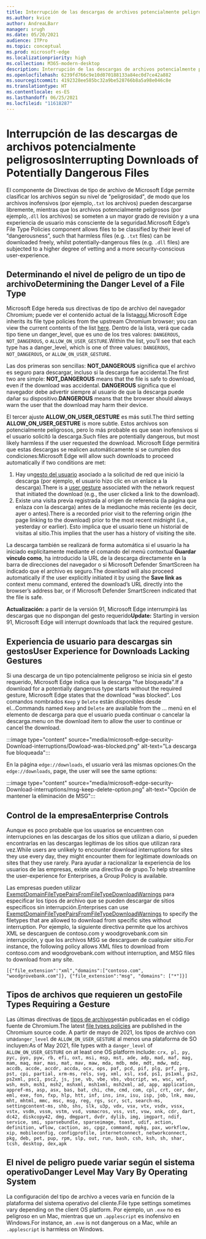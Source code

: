 ```yaml
---
title: Interrupción de las descargas de archivos potencialmente peligrosos
ms.author: kvice
author: AndreaLBarr
manager: srugh
ms.date: 05/20/2021
audience: ITPro
ms.topic: conceptual
ms.prod: microsoft-edge
ms.localizationpriority: high
ms.collection: M365-modern-desktop
description: Interrupción de las descargas de archivos potencialmente peligrosos
ms.openlocfilehash: 6239fd766c9e10d070188133a84ec0d7ce42a882
ms.sourcegitcommit: 4192328ee585bc32a9be528766b8a5a98e046c8e
ms.translationtype: HT
ms.contentlocale: es-ES
ms.lasthandoff: 06/25/2021
ms.locfileid: "11618287"
---
```

# <a name="interrupting-downloads-of-potentially-dangerous-files"></a><span data-ttu-id="7d61b-103">Interrupción de las descargas de archivos potencialmente peligrosos</span><span class="sxs-lookup"><span data-stu-id="7d61b-103">Interrupting Downloads of Potentially Dangerous Files</span></span>

<span data-ttu-id="7d61b-104">El componente de Directivas de tipo de archivo de Microsoft Edge permite clasificar los archivos según su nivel de "peligrosidad", de modo que los archivos inofensivos (por ejemplo,`.txt` los archivos) pueden descargarse libremente, mientras que los archivos potencialmente peligrosos (por ejemplo,`.dll` los archivos) se someten a un mayor grado de revisión y a una experiencia de usuario más consciente de la seguridad.</span><span class="sxs-lookup"><span data-stu-id="7d61b-104">Microsoft Edge’s File Type Policies component allows files to be classified by their level of “dangerousness”, such that harmless files (e.g. `.txt` files) can be downloaded freely, whilst potentially-dangerous files (e.g. `.dll` files) are subjected to a higher degree of vetting and a more security-conscious user-experience.</span></span>

## <a name="determining-the-danger-level-of-a-file-type"></a><span data-ttu-id="7d61b-105">Determinando el nivel de peligro de un tipo de archivo</span><span class="sxs-lookup"><span data-stu-id="7d61b-105">Determining the Danger Level of a File Type</span></span>

<span data-ttu-id="7d61b-106">Microsoft Edge hereda sus directivas de tipo de archivo del navegador Chromium; puede ver el contenido actual de la lista[aquí](https://source.chromium.org/chromium/chromium/src/+/main:components/safe_browsing/core/resources/download_file_types.asciipb).</span><span class="sxs-lookup"><span data-stu-id="7d61b-106">Microsoft Edge inherits its file type policies from the upstream Chromium browser; you can view the current contents of the list [here](https://source.chromium.org/chromium/chromium/src/+/main:components/safe_browsing/core/resources/download_file_types.asciipb).</span></span> <span data-ttu-id="7d61b-107">Dentro de la lista, verá que cada tipo tiene un danger_level, que es uno de los tres valores: `DANGEROUS`, `NOT_DANGEROUS`, o `ALLOW_ON_USER_GESTURE`.</span><span class="sxs-lookup"><span data-stu-id="7d61b-107">Within the list, you’ll see that each type has a danger_level, which is one of three values: `DANGEROUS`, `NOT_DANGEROUS`, or `ALLOW_ON_USER_GESTURE`.</span></span>

<span data-ttu-id="7d61b-108">Las dos primeras son sencillas: **NOT_DANGEROUS** significa que el archivo es seguro para descargar, incluso si la descarga fue accidental.</span><span class="sxs-lookup"><span data-stu-id="7d61b-108">The first two are simple: **NOT_DANGEROUS** means that the file is safe to download, even if the download was accidental.</span></span> <span data-ttu-id="7d61b-109">**DANGEROUS** significa que el navegador debe advertir siempre al usuario de que la descarga puede dañar su dispositivo.</span><span class="sxs-lookup"><span data-stu-id="7d61b-109">**DANGEROUS** means that the browser should always warn the user that the download may harm their device.</span></span>

<span data-ttu-id="7d61b-110">El tercer ajuste **ALLOW_ON_USER_GESTURE** es más sutil.</span><span class="sxs-lookup"><span data-stu-id="7d61b-110">The third setting **ALLOW_ON_USER_GESTURE** is more subtle.</span></span> <span data-ttu-id="7d61b-111">Estos archivos son potencialmente peligrosos, pero lo más probable es que sean inofensivos si el usuario solicitó la descarga.</span><span class="sxs-lookup"><span data-stu-id="7d61b-111">Such files are potentially dangerous, but most likely harmless if the user requested the download.</span></span> <span data-ttu-id="7d61b-112">Microsoft Edge permitirá que estas descargas se realicen automáticamente si se cumplen dos condiciones:</span><span class="sxs-lookup"><span data-stu-id="7d61b-112">Microsoft Edge will allow such downloads to proceed automatically if two conditions are met:</span></span>

1. <span data-ttu-id="7d61b-113">Hay un[gesto del usuario](https://textslashplain.com/2020/05/18/browser-basics-user-gestures/) asociado a la solicitud de red que inició la descarga (por ejemplo, el usuario hizo clic en un enlace a la descarga).</span><span class="sxs-lookup"><span data-stu-id="7d61b-113">There is a [user gesture](https://textslashplain.com/2020/05/18/browser-basics-user-gestures/) associated with the network request that initiated the download (e.g., the user clicked a link to the download).</span></span>
2. <span data-ttu-id="7d61b-114">Existe una visita previa registrada al origen de referencia (la página que enlaza con la descarga) antes de la medianoche más reciente (es decir, ayer o antes).</span><span class="sxs-lookup"><span data-stu-id="7d61b-114">There is a recorded prior visit to the referring origin (the page linking to the download) prior to the most recent midnight (i.e., yesterday or earlier).</span></span> <span data-ttu-id="7d61b-115">Esto implica que el usuario tiene un historial de visitas al sitio.</span><span class="sxs-lookup"><span data-stu-id="7d61b-115">This implies that the user has a history of visiting the site.</span></span>

<span data-ttu-id="7d61b-116">La descarga también se realizará de forma automática si el usuario la ha iniciado explícitamente mediante el comando del menú contextual **Guardar vínculo como**, ha introducido la URL de la descarga directamente en la barra de direcciones del navegador o si Microsoft Defender SmartScreen ha indicado que el archivo es seguro.</span><span class="sxs-lookup"><span data-stu-id="7d61b-116">The download will also proceed automatically if the user explicitly initiated it by using the **Save link as** context menu command, entered the download’s URL directly into the browser’s address bar, or if Microsoft Defender SmartScreen indicated that the file is safe.</span></span>

<span data-ttu-id="7d61b-117">**Actualización:** a partir de la versión 91, Microsoft Edge interrumpirá las descargas que no dispongan del gesto requerido</span><span class="sxs-lookup"><span data-stu-id="7d61b-117">**Update:** Starting in version 91, Microsoft Edge will interrupt downloads that lack the required gesture.</span></span>

## <a name="user-experience-for-downloads-lacking-gestures"></a><span data-ttu-id="7d61b-118">Experiencia de usuario para descargas sin gestos</span><span class="sxs-lookup"><span data-stu-id="7d61b-118">User Experience for Downloads Lacking Gestures</span></span>

<span data-ttu-id="7d61b-119">Si una descarga de un tipo potencialmente peligroso se inicia sin el gesto requerido, Microsoft Edge indica que la descarga "fue bloqueada".</span><span class="sxs-lookup"><span data-stu-id="7d61b-119">If a download for a potentially dangerous type starts without the required gesture, Microsoft Edge states that the download “was blocked”.</span></span> <span data-ttu-id="7d61b-120">Los comandos nombrados `Keep` y `Delete` están disponibles desde el...</span><span class="sxs-lookup"><span data-stu-id="7d61b-120">Commands named `Keep` and `Delete` are available from the …</span></span> <span data-ttu-id="7d61b-121">menú en el elemento de descarga para que el usuario pueda continuar o cancelar la descarga.</span><span class="sxs-lookup"><span data-stu-id="7d61b-121">menu on the download item to allow the user to continue or cancel the download.</span></span>

:::image type="content" source="media/microsoft-edge-security-Download-interruptions/Dowload-was-blocked.png" alt-text="La descarga fue bloqueada":::

<span data-ttu-id="7d61b-123">En la página `edge://downloads`, el usuario verá las mismas opciones:</span><span class="sxs-lookup"><span data-stu-id="7d61b-123">On the `edge://downloads`, page, the user will see the same options:</span></span>

:::image type="content" source="media/microsoft-edge-security-Download-interruptions/msg-keep-delete-option.png" alt-text="Opción de mantener la eliminación de MSG":::

## <a name="enterprise-controls"></a><span data-ttu-id="7d61b-125">Control de la empresa</span><span class="sxs-lookup"><span data-stu-id="7d61b-125">Enterprise Controls</span></span>

<span data-ttu-id="7d61b-126">Aunque es poco probable que los usuarios se encuentren con interrupciones en las descargas de los sitios que utilizan a diario, sí pueden encontrarlas en las descargas legítimas de los sitios que utilizan rara vez.</span><span class="sxs-lookup"><span data-stu-id="7d61b-126">While users are unlikely to encounter download interruptions for sites they use every day, they might encounter them for legitimate downloads on sites that they use rarely.</span></span> <span data-ttu-id="7d61b-127">Para ayudar a racionalizar la experiencia de los usuarios de las empresas, existe una directiva de grupo.</span><span class="sxs-lookup"><span data-stu-id="7d61b-127">To help streamline the user-experience for Enterprises, a Group Policy is available.</span></span>

<span data-ttu-id="7d61b-128">Las empresas pueden utilizar [ExemptDomainFileTypePairsFromFileTypeDownloadWarnings](/deployedge/microsoft-edge-policies#exemptdomainfiletypepairsfromfiletypedownloadwarnings) para especificar los tipos de archivo que se pueden descargar de sitios específicos sin interrupción.</span><span class="sxs-lookup"><span data-stu-id="7d61b-128">Enterprises can use [ExemptDomainFileTypePairsFromFileTypeDownloadWarnings](/deployedge/microsoft-edge-policies#exemptdomainfiletypepairsfromfiletypedownloadwarnings) to specify the filetypes that are allowed to download from specific sites without interruption.</span></span> <span data-ttu-id="7d61b-129">Por ejemplo, la siguiente directiva permite que los archivos XML se descarguen de contoso.com y woodgrovebank.com sin interrupción, y que los archivos MSG se descarguen de cualquier sitio.</span><span class="sxs-lookup"><span data-stu-id="7d61b-129">For instance, the following policy allows XML files to download from contoso.com and woodgrovebank.com without interruption, and MSG files to download from any site.</span></span>

`[{"file_extension":"xml","domains":["contoso.com", "woodgrovebank.com"]},
{"file_extension":"msg", "domains": ["*"]}]`

## <a name="file-types-requiring-a-gesture"></a><span data-ttu-id="7d61b-130">Tipos de archivos que requieren un gesto</span><span class="sxs-lookup"><span data-stu-id="7d61b-130">File Types Requiring a Gesture</span></span>

<span data-ttu-id="7d61b-131">Las últimas directivas de [tipos de archivos](https://source.chromium.org/chromium/chromium/src/+/main:components/safe_browsing/core/resources/download_file_types.asciipb)están publicadas en el código fuente de Chromium.</span><span class="sxs-lookup"><span data-stu-id="7d61b-131">The latest [file types policies](https://source.chromium.org/chromium/chromium/src/+/main:components/safe_browsing/core/resources/download_file_types.asciipb) are published in the Chromium source code.</span></span> <span data-ttu-id="7d61b-132">A partir de mayo de 2021, los tipos de archivo con una`danger_level` de `ALLOW_ON_USER_GESTURE` al menos una plataforma de SO incluyen:</span><span class="sxs-lookup"><span data-stu-id="7d61b-132">As of May 2021, file types with a `danger_level` of `ALLOW_ON_USER_GESTURE` on at least one OS platform include:</span></span>
`crx, pl, py, pyc, pyo, pyw, rb, efi, oxt, msi, msp, mst, ade, adp, mad, maf, mag, mam, maq, mar, mas, mat, mav, maw, mda, mdb, mde, mdt, mdw, mdz, accdb, accde, accdr, accda, ocx, ops, paf, pcd, pif, plg, prf, prg, pst, cpi, partial, xrm-ms, rels, svg, xml, xsl, xsd, ps1, ps1xml, ps2, ps2xml, psc1, psc2, js, jse, vb, vbe, vbs, vbscript, ws, wsc, wsf, wsh, msh, msh1, msh2, mshxml, msh1xml, msh2xml, ad, app, application, appref-ms, asp, asx, bas, bat, chi, chm, cmd, com, cpl, crt, cer, der, eml, exe, fon, fxp, hlp, htt, inf, ins, inx, isu, isp, job, lnk, mau, mht, mhtml, mmc, msc, msg, reg, rgs, scr, sct, search-ms, settingcontent-ms, shb, shs, slk, u3p, vdx, vsx, vtx, vsdx, vssx, vstx, vsdm, vssm, vstm, vsd, vsmacros, vss, vst, vsw, xnk, cdr, dart, dc42, diskcopy42, dmg, dmgpart, dvdr, dylib, img, imgpart, ndif, service, smi, sparsebundle, sparseimage, toast, udif, action, definition, wflow, caction, as, cpgz, command, mpkg, pax, workflow, xip, mobileconfig, configprofile, internetconnect, networkconnect, pkg, deb, pet, pup, rpm, slp, out, run, bash, csh, ksh, sh, shar, tcsh, desktop, dex,apk`

## <a name="danger-level-may-vary-by-operating-system"></a><span data-ttu-id="7d61b-133">El nivel de peligro puede variar según el sistema operativo</span><span class="sxs-lookup"><span data-stu-id="7d61b-133">Danger Level May Vary By Operating System</span></span>

<span data-ttu-id="7d61b-134">La configuración del tipo de archivo a veces varía en función de la plataforma del sistema operativo del cliente.</span><span class="sxs-lookup"><span data-stu-id="7d61b-134">File type settings sometimes vary depending on the client OS platform.</span></span> <span data-ttu-id="7d61b-135">Por ejemplo, un `.exe` no es peligroso en un Mac, mientras que un `.applescript` es inofensivo en Windows.</span><span class="sxs-lookup"><span data-stu-id="7d61b-135">For instance, an `.exe` is not dangerous on a Mac, while an `.applescript` is harmless on Windows.</span></span>
